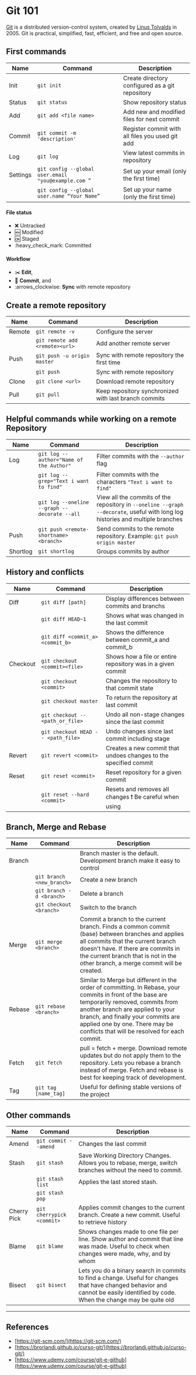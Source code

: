 # Git 101

[Git](https://git-scm.com/) is a distributed version-control system, created by [Linus Tolvalds](https://en.wikipedia.org/wiki/Linus_Torvalds) in 2005. Git is practical, simplified, fast, efficient, and free and open source. 

## First commands

| Name     	| Command                                              	| Description                                     	|
|----------	|------------------------------------------------------	|-------------------------------------------------	|
| Init     	| `git init`                                           	| Create directory configured as a git repository 	|
| Status   	| `git status`                                         	| Show repository status                          	|
| Add      	| `git add <file name>`                                	| Add new and modified files for next commit      	|
| Commit   	| `git commit -m 'description'`                        	| Register commit with all files you used git add 	|
| Log      	| `git log`                                            	| View latest commits in repository               	|
| Settings 	| `git config --global user.email "you@example.com ”` 	| Set up your email (only the first time)            	|
|          	| `git config --global user.name “Your Name”`          	| Set up your name (only the first time)              	|

#### File status

* :x: Untracked 
* :new: Modified 
* :ok: Staged 
* :heavy\_check\_mark: Committed

#### Workflow 

* :scissors: **Edit**,
* :memo: **Commit**, and 
* :arrows\_clockwise: **Sync** with remote repository

## Create a remote repository

| Name   	| Command                        	| Description                                	|
|--------	|--------------------------------	|--------------------------------------------	|
| Remote 	| `git remote -v`                	| Configure the server                       	|
|        	| `git remote add <remote><url>` 	| Add another remote server                  	|
| Push   	| `git push -u origin master`    	| Sync with remote repository the first time 	|
|        	| `git push`                     	| Sync with remote repository                	|
| Clone    	| `git clone <url>`             	| Download remote repository                                  	|
| Pull     	| `git pull`                    	| Keep repository synchronized with last branch commits       	|


## Helpful commands while working on a remote Repository

| Name        	| Command                   	| Description                                                                                                                                                                      	|
|-------------	|---------------------------	|----------------------------------------------------------------------------------------------------------------------------------------------------------------------------------	|
| Log       	| `git log --author="Name of the Author"`      	| Filter commits with the `--author` flag  |
|              	| `git log --grep="Text i want to find"`      	| Filter commits with the characters `"Text i want to find"`   |
|       	| `git log --oneline --graph --decorate --all`                                            	| View all the commits of the repository in `--oneline --graph --decorate`, useful with long log histories and multiple branches               	|
| Push       	| `git push <remote-shortname> <branch>`      	| Send commits to the remote repository. Example: `git push origin master`   |
| Shortlog       	| `git shortlog`      	| Groups commits by author  |


## History and conflicts

| Name     	| Command                       	| Description                                                 	|
|----------	|-------------------------------	|-------------------------------------------------------------	|
| Diff        	| `git diff [path]` 	| Display differences between commits and branchs           	|
|             	| `git diff HEAD~1` 	| Shows what was changed in the last commit                 	|
|             	| `git diff <commit_a> <commit_b>` 	| Shows the difference between commit_a and commit_b                 	|
| Checkout 	| `git checkout <commit><file>` 	| Shows how a file or entire repository was in a given commit 	|
|          	| `git checkout <commit>`       	| Changes the repository to that commit state                 	|
|          	| `git checkout master`         	| To return the repository at last commit                     	|
|        	| `git checkout -- <path_or_file>`   	| Undo all non-stage changes since the last commit                   	|
|        	| `git checkout HEAD -- <path_file>` 	| Undo changes since last commit including stage                     	|
| Revert 	| `git revert <commit>`              	| Creates a new commit that undoes changes to the specified commit   	|
| Reset  	| `git reset <commit>`               	| Reset repository for a given commit                                	|
|        	| `git reset --hard <commit>`        	| Resets and removes all changes :exclamation: Be careful when using 	|

## Branch, Merge and Rebase

| Name   	| Command                   	| Description                                                                                                                                                                                                                                                                                             	|
|--------	|---------------------------	|---------------------------------------------------------------------------------------------------------------------------------------------------------------------------------------------------------------------------------------------------------------------------------------------------------	|
| Branch 	|                           	| Branch master is the default. Development branch make it easy to control                                                                                                                                                                                                                                	|
|        	| `git branch <new_branch>` 	| Create a new branch                                                                                                                                                                                                                                                                                     	|
|        	| `git branch -d <branch>`  	| Delete a branch                                                                                                                                                                                                                                                                                         	|
|        	| `git checkout <branch>`   	| Switch to the branch                                                                                                                                                                                                                                                                                    	|
| Merge  	| `git merge <branch>`      	| Commit a branch to the current branch. Finds a common commit (base) between branches and applies all commits that the current branch doesn't have. If there are commits in the current branch that is not in the other branch, a merge commit will be created.                                          	|
| Rebase 	| `git rebase <branch>`     	| Similar to Merge but different in the order of committing. In Rebase, your commits in front of the base are temporarily removed, commits from another branch are applied to your branch, and finally your commits are applied one by one. There may be conflicts that will be resolved for each commit. 	|
| Fetch  	| `git fetch`               	| pull = fetch + merge. Download remote updates but do not apply them to the repository. Lets you rebase a branch instead of merge. Fetch and rebase is best for keeping track of development.                                                                                                            	|
| Tag    	| `git tag [name_tag]`      	| Useful for defining stable versions of the project                                                                                                                  
                     
## Other commands

| Name        	| Command                   	| Description                                                                                                                                                                      	|
|-------------	|---------------------------	|----------------------------------------------------------------------------------------------------------------------------------------------------------------------------------	|
| Amend       	| `git commit --amend`      	| Changes the last commit                                                                                                                                                          	|
| Stash       	| `git stash`               	| Save Working Directory Changes. Allows you to rebase, merge, switch branches without the need to commit.                                                                         	|
|             	| `git stash list`          	| Applies the last stored stash.                                                                                                                                                   	|
|             	| `git stash pop`           	|                                                                                                                                                                                  	|
| Cherry Pick 	| `git cherrypick <commit>` 	| Applies commit changes to the current branch. Create a new commit. Useful to retrieve history                                                                                    	|
| Blame       	| `git blame`               	| Shows changes made to one file per line. Show author and commit that line was made. Useful to check when changes were made, why, and by whom                                     	|
| Bisect      	| `git bisect`              	| Lets you do a binary search in commits to find a change. Useful for changes that have changed behavior and cannot be easily identified by code. When the change may be quite old 	|


---

## References

* [https://git-scm.com/](https://git-scm.com/)
* [https://brorlandi.github.io/curso-git/](https://brorlandi.github.io/curso-git/)
* [https://www.udemy.com/course/git-e-github](https://www.udemy.com/course/git-e-github)


